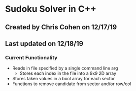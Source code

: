 # Sudoku Solver in C++
## Created by Chris Cohen on 12/17/19
## Last updated on 12/18/19

### Current Functionality
- Reads in file specified by a single command line arg
  - Stores each index in the file into a 9x9 2D array
- Stores taken values in a bool array for each sector
- Functions to remove candidate from sector and/or row/col

